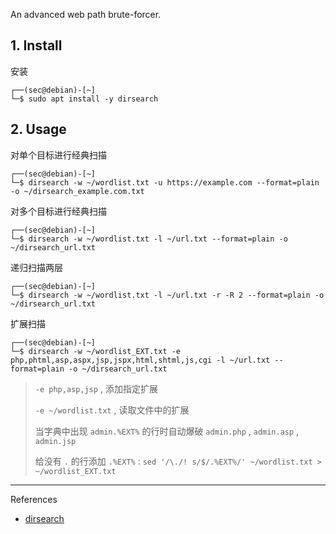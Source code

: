 An advanced web path brute-forcer.

## 1. Install

安装

```
┌──(sec@debian)-[~]
└─$ sudo apt install -y dirsearch
```

## 2. Usage

对单个目标进行经典扫描

```
┌──(sec@debian)-[~]
└─$ dirsearch -w ~/wordlist.txt -u https://example.com --format=plain -o ~/dirsearch_example.com.txt
```

对多个目标进行经典扫描

```
┌──(sec@debian)-[~]
└─$ dirsearch -w ~/wordlist.txt -l ~/url.txt --format=plain -o ~/dirsearch_url.txt
```

递归扫描两层

```
┌──(sec@debian)-[~]
└─$ dirsearch -w ~/wordlist.txt -l ~/url.txt -r -R 2 --format=plain -o ~/dirsearch_url.txt
```

扩展扫描

```
┌──(sec@debian)-[~]
└─$ dirsearch -w ~/wordlist_EXT.txt -e php,phtml,asp,aspx,jsp,jspx,html,shtml,js,cgi -l ~/url.txt --format=plain -o ~/dirsearch_url.txt
```

> `-e php,asp,jsp` , 添加指定扩展
>
> `-e ~/wordlist.txt` , 读取文件中的扩展
>
> 当字典中出现 `admin.%EXT%` 的行时自动爆破 `admin.php` ,  `admin.asp` ,  `admin.jsp` 
>
> 给没有 `.` 的行添加 `.%EXT%` : `sed '/\./! s/$/.%EXT%/' ~/wordlist.txt > ~/wordlist_EXT.txt` 

---

References

- [dirsearch](https://www.kali.org/tools/dirsearch/)

